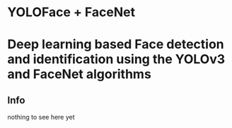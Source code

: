 # YOLOFace + FaceNet

# Deep learning based Face detection and identification using the YOLOv3 and FaceNet algorithms

## Info
nothing to see here yet

